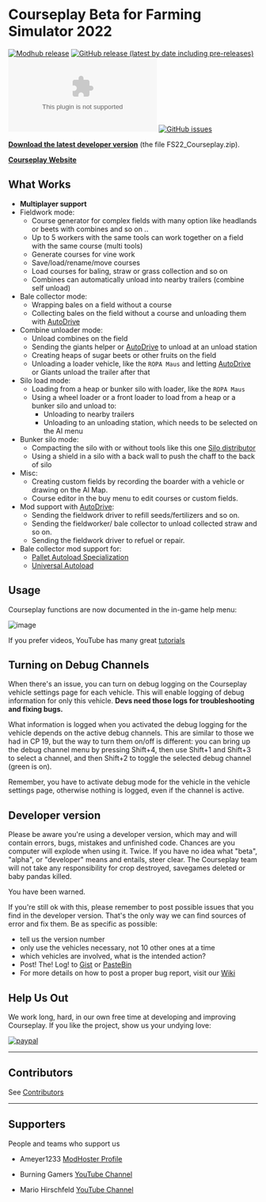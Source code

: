 # Courseplay Beta for Farming Simulator 2022

<!-- [![Modhub release (latest by date)](https://img.shields.io/badge/dynamic/xml?color=blue&style=flat-square&label=Modhub+Release&prefix=v&query=%2F%2Fdiv%5B%40class%3D%27table-cell%27%5D%5B2%5D%5Bcontains%28text%28%29%2C%227.%22%29%5D&url=https%3A%2F%2Fwww.farming-simulator.com%2Fmod.php%3Flang%3Dde%26country%3Dde%26mod_id%3D248390%26title%3Dfs2022)](https://www.farming-simulator.com/mod.php?lang=de&country=de&mod_id=248390&title=fs2022) -->
[![Modhub release](https://img.shields.io/badge/Modhub%20Release-Modification-blue.svg)](https://www.farming-simulator.com/mod.php?mod_id=248390)
[![GitHub release (latest by date including pre-releases)](https://img.shields.io/github/v/release/Courseplay/Courseplay_FS22?include_prereleases&style=flat-square&label=Github+Release)](https://github.com/Courseplay/Courseplay_FS22/releases/latest)
[![GitHub Pre-Releases (by Asset)](https://img.shields.io/github/downloads-pre/Courseplay/Courseplay_FS22/latest/FS22_Courseplay.zip?style=flat-square)](https://github.com/Courseplay/Courseplay_FS22/releases/latest/download/FS22_Courseplay.zip)
[![GitHub issues](https://img.shields.io/github/issues/Courseplay/Courseplay_FS22?style=flat-square)](https://github.com/Courseplay/Courseplay_FS22/issues)

**[Download the latest developer version](https://github.com/Courseplay/Courseplay_FS22/releases/latest)** (the file FS22_Courseplay.zip).

**[Courseplay Website](https://courseplay.github.io/Courseplay_FS22.github.io/)**

## What Works

* **Multiplayer support**
* Fieldwork mode:
  * Course generator for complex fields with many option like headlands or beets with combines and so on ..
  * Up to 5 workers with the same tools can work together on a field with the same course (multi tools)
  * Generate courses for vine work
  * Save/load/rename/move courses
  * Load courses for baling, straw or grass collection and so on
  * Combines can automatically unload into nearby trailers (combine self unload)
* Bale collector mode:
  * Wrapping bales on a field without a course
  * Collecting bales on the field without a course and unloading them with [AutoDrive](https://github.com/Stephan-S/FS22_AutoDrive)
* Combine unloader mode:
  * Unload combines on the field
  * Sending the giants helper or [AutoDrive](https://github.com/Stephan-S/FS22_AutoDrive) to unload at an unload station
  * Creating heaps of sugar beets or other fruits on the field
  * Unloading a loader vehicle, like the ``ROPA Maus`` and letting [AutoDrive](https://github.com/Stephan-S/FS22_AutoDrive) or Giants unload the trailer after that
* Silo load mode:
  * Loading from a heap or bunker silo with loader, like the ``ROPA Maus``
  * Using a wheel loader or a front loader to load from a heap or a bunker silo and unload to:
    * Unloading to nearby trailers
    * Unloading to an unloading station, which needs to be selected on the AI menu
* Bunker silo mode:
  * Compacting the silo with or without tools like this one [Silo distributor](https://www.farming-simulator.com/mod.php?lang=de&country=de&mod_id=242708&title=fs2022)
  * Using a shield in a silo with a back wall to push the chaff to the back of silo
* Misc:
  * Creating custom fields by recording the boarder with a vehicle or drawing on the AI Map.
  * Course editor in the buy menu to edit courses or custom fields.
* Mod support with [AutoDrive](https://github.com/Stephan-S/FS22_AutoDrive):
  * Sending the fieldwork driver to refill seeds/fertilizers and so on.
  * Sending the fieldworker/ bale collector to unload collected straw and so on.
  * Sending the fieldwork driver to refuel or repair.
* Bale collector mod support for:
  * [Pallet Autoload Specialization](https://www.farming-simulator.com/mod.php?lang=en&country=gb&mod_id=228819)
  * [Universal Autoload](https://farming-simulator.com/mod.php?lang=en&country=us&mod_id=237080&title=fs2022)

## Usage

Courseplay functions are now documented in the in-game help menu:

![image](https://user-images.githubusercontent.com/2379521/195123670-20773556-48d4-4292-ba06-28443a2f9c69.png)

If you prefer videos, YouTube has many great [tutorials](https://www.youtube.com/results?search_query=courseplay+fs22)

## Turning on Debug Channels

When there's an issue, you can turn on debug logging on the Courseplay vehicle settings page for each vehicle. This will
enable logging of debug information for only this vehicle. **Devs need those logs for troubleshooting and fixing bugs.**

What information is logged when you activated the debug logging for the vehicle depends on the active debug channels. This
are similar to those we had in CP 19, but the way to turn them on/off is different: you can bring up the debug channel menu
by pressing Shift+4, then use Shift+1 and Shift+3 to select a channel, and then Shift+2 to toggle the selected debug channel
(green is on).

Remember, you have to activate debug mode for the vehicle in the vehicle settings page, otherwise nothing is logged, even if
the channel is active.

## Developer version

Please be aware you're using a developer version, which may and will contain errors, bugs, mistakes and unfinished code. Chances are you computer will explode when using it. Twice. If you have no idea what "beta", "alpha", or "developer" means and entails, steer clear. The Courseplay team will not take any responsibility for crop destroyed, savegames deleted or baby pandas killed.

You have been warned.

If you're still ok with this, please remember to post possible issues that you find in the developer version. That's the only way we can find sources of error and fix them.
Be as specific as possible:

* tell us the version number
* only use the vehicles necessary, not 10 other ones at a time
* which vehicles are involved, what is the intended action?
* Post! The! Log! to [Gist](https://gist.github.com/) or [PasteBin](http://pastebin.com/)
* For more details on how to post a proper bug report, visit our [Wiki](https://github.com/Courseplay/Courseplay_FS22/wiki)

## Help Us Out

We work long, hard, in our own free time at developing and improving Courseplay. If you like the project, show us your undying love:

[![paypal](https://www.paypalobjects.com/en_US/i/btn/btn_donateCC_LG.gif)](https://www.paypal.com/cgi-bin/webscr?cmd=_donations&business=7PDM2P6HQ5D56&item_name=Promote+the+development+of+Courseplay&currency_code=EUR&source=url)

___

## Contributors

See [Contributors](/Contributors.md)

___

## Supporters

People and teams who support us

* Ameyer1233 [ModHoster Profile](https://www.modhoster.de/community/user/meyer123)

* Burning Gamers [YouTube Channel](https://www.youtube.com/c/BurningGamersde/featured)

* Mario Hirschfeld [YouTube Channel](https://www.youtube.com/c/MarioHirschfeld/featured)
